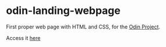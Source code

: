 # odin-landing-webpage

First proper web page with HTML and CSS, for the [Odin Project](https://www.theodinproject.com/).

Access it [here](https://mlenweiter.github.io/odin-landing-webpage/)

